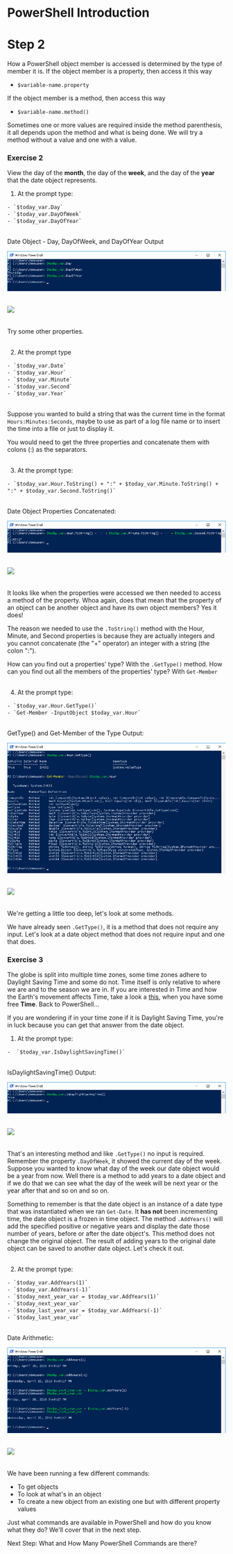 # PowerShell Introduction

# Step 2

How a PowerShell object member is accessed is determined by the type of member it is.  If the object member is a property, then access it this way

  - `$variable-name.property`

If the object member is a method, then access this way

  - `$variable-name.method()`

  Sometimes one or more values are required inside the method parenthesis, it all depends upon the method and what is being done.  We will try a method without a value and one with a value.

### Exercise 2

View the day of the **month**, the day of the **week**, and the day of the **year**  that the date object represents.

  1. At the prompt type:

    - `$today_var.Day`
    - `$today_var.DayOfWeek`
    - `$today_var.DayOfYear`

  </br>Date Object - Day, DayOfWeek, and DayOfYear Output

  ![](assets/images/image-06.jpg)<br/><br/>

  ![](/posts/files/dne-dcip-introduction-to-powershell-introduction-v01/assets/images/image-06.jpg)<br/><br/>

  Try some other properties.<br/><br/>

  2. At the prompt type

    - `$today_var.Date`
    - `$today_var.Hour`
    - `$today_var.Minute`
    - `$today_var.Second`
    - `$today_var.Year`

  </br>Suppose you wanted to build a string that was the current time in the format `Hours:Minutes:Seconds`, maybe to use as part of a log file name or to insert the time into a file or just to display it.

  You would need to get the three properties and concatenate them with colons (:) as the separators.<br/><br/>

  3. At the prompt type:

    - `$today_var.Hour.ToString() + ":" + $today_var.Minute.ToString() + ":" + $today_var.Second.ToString()`

  </br>Date Object Properties Concatenated:

  ![](assets/images/image-07.jpg)<br/><br/>

  ![](/posts/files/dne-dcip-introduction-to-powershell-introduction-v01/assets/images/image-07.jpg)<br/><br/>

  It looks like when the properties were accessed we then needed to access a method of the property. Whoa again, does that mean that the property of an object can be another object and have its own object members? Yes it does!

  The reason we needed to use the `.ToString()` method with the Hour, Minute, and Second properties is because they are actually integers and you cannot concatenate (the "+" operator) an integer with a string (the colon ":").

  How can you find out a properties' type? With the `.GetType()` method. How can you find out all the members of the properties' type? With `Get-Member`<br/><br/>

  4. At the prompt type:

    - `$today_var.Hour.GetType()`
    - `Get-Member -InputObject $today_var.Hour`

  </br>GetType() and Get-Member of the Type Output:

  ![](assets/images/image-08.jpg)<br/><br/>

  ![](/posts/files/dne-dcip-introduction-to-powershell-introduction-v01/assets/images/image-08.jpg)<br/><br/>


  We're getting a little too deep, let's look at some methods.

  We have already seen `.GetType()`, it is a method that does not require any input. Let's look at a date object method that does not require input and one that does.

### Exercise 3

The globe is split into multiple time zones, some time zones adhere to Daylight Saving Time and some do not. Time itself is only relative to where we are and to the season we are in. If you are interested in Time and how the Earth's movement affects Time, take a look a [this](https://www.youtube.com/watch?v=IJhgZBn-LHg), when you have some free **Time**. Back to PowerShell...

If you are wondering if in your time zone if it is Daylight Saving Time, you're in luck because you can get that answer from the date object.

  1. At the prompt type:

    -  `$today_var.IsDaylightSavingTime()`

  </br>IsDaylightSavingTime() Output:

  ![](assets/images/image-09.jpg)<br/><br/>

  ![](/posts/files/dne-dcip-introduction-to-powershell-introduction-v01/assets/images/image-09.jpg)<br/><br/>

  That's an interesting method and like `.GetType()` no input is required. Remember the property `.DayOfWeek`, it showed the current day of the week. Suppose you wanted to know what day of the week our date object would be a year from now. Well there is a method to add years to a date object and if we do that we can see what the day of the week will be next year or the year after that and so on and so on.

  Something to remember is that the date object is an instance of a date type that was instantiated when we ran `Get-Date`. It **has not** been incrementing time, the date object is a frozen in time object. The method `.AddYears()` will add the specified positive or negative years and display the date those number of years, before or after the date object's. This method does not change the original object. The result of adding years to the original date object can be saved to another date object. Let's check it out.<br/><br/>

  2. At the prompt type:

    - `$today_var.AddYears(1)`
    - `$today_var.AddYears(-1)`
    - `$today_next_year_var = $today_var.AddYears(1)`
    - `$today_next_year_var`
    - `$today_last_year_var = $today_var.AddYears(-1)`
    - `$today_last_year_var`

  </br>Date Arithmetic:

  ![](assets/images/image-10.jpg)<br/><br/>

  ![](/posts/files/dne-dcip-introduction-to-powershell-introduction-v01/assets/images/image-10.jpg)<br/><br/>

We have been running a few different commands:
  - To get objects
  - To look at what's in an object
  - To create a new object from an existing one but with different property values

Just what commands are available in PowerShell and how do you know what they do? We'll cover that in the next step.

Next Step: What and How Many PowerShell Commands are there?
